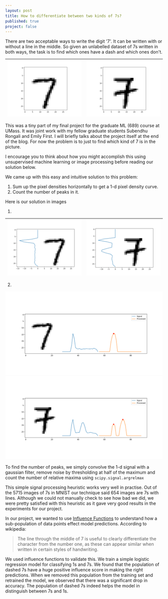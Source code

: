 ```yaml
---
layout: post
title: How to differentiate between two kinds of 7s?
published: true
project: false
---
```


There are two acceptable ways to write the digit '7'. It can be written with or without a line in the middle. So given an unlabelled dataset of 7s written in both ways, the task is to find which ones have a dash and which ones don't.

| ![enter image description here](https://raw.githubusercontent.com/sudeepraja/sudeepraja.github.io/master/images/7normal.png) | ![enter image description here](https://raw.githubusercontent.com/sudeepraja/sudeepraja.github.io/master/images/7dash.png) |
|:-------------:|:-------------:|

This was a tiny part of my final project for the graduate ML (689) course at UMass. It was joint work with my fellow graduate students Subendhu Rongali and Emily First. I will briefly talks about the project itself at the end of the blog. For now the problem is to just to find which kind of 7 is in the picture. 

I encourage you to think about how you might accomplish this using unsupervised machine learning or image processing before reading our solution below.

We came up with this easy and intuitive solution to this problem:

 1. Sum up the pixel densities horizontally to get a 1-d pixel density curve.
 2. Count the number of peaks in it.

Here is our solution in images

1.

 | ![enter image description here](https://raw.githubusercontent.com/sudeepraja/sudeepraja.github.io/master/images/7normalplot.png) | ![enter image description here](https://raw.githubusercontent.com/sudeepraja/sudeepraja.github.io/master/images/7dashplot.png) |
|:-------------:|:-------------:|

2.
![enter image description here](https://raw.githubusercontent.com/sudeepraja/sudeepraja.github.io/master/images/7normalprocessed.png)
![enter image description here](https://raw.githubusercontent.com/sudeepraja/sudeepraja.github.io/master/images/7dashprocessed.png)

To find the number of peaks, we simply convolve the 1-d signal with a gaussian filter, remove noise by thresholding at half of the maximum and count the number of relative maxima using `scipy.signal.argrelmax`

This simple signal processing heuristic works very well in practise. Out of the 5715 images of 7s in MNIST our technique said 654 images are 7s with lines. Although we could not manually check to see how bad we did, we were pretty satisfied with this heuristic as it gave very good results in the experiments for our project.

In our project, we wanted to use [Influence Functions](https://arxiv.org/pdf/1703.04730.pdf) to understand how a sub-population of data points effect model predictions. According to wikipedia:

> The line through the middle of 7 is useful to clearly differentiate the character from the number one, as these can appear similar when written in certain styles of handwriting.

We used influence functions to validate this. We train a simple logistic regression model for classifying 1s and 7s. We found that the
population of dashed 7s have a huge positive influence score in making the right predictions. When we removed this population from the training set and retrained the model, we observed that there was a significant drop in accuracy. The population of dashed 7s indeed helps the model in distinguish between 7s and 1s.